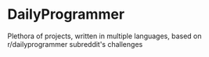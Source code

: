 # DailyProgrammer
Plethora of projects, written in multiple languages, based on r/dailyprogrammer subreddit's challenges

